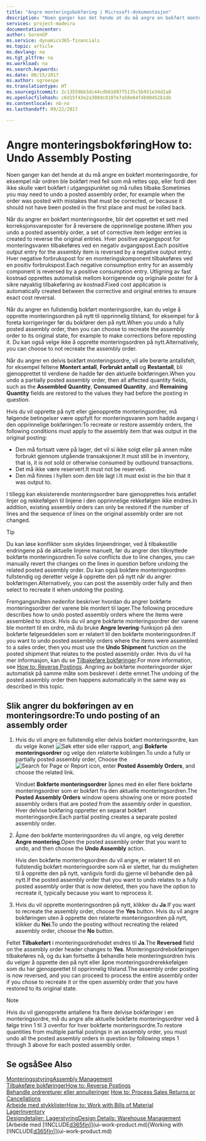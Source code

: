 ```yaml
---
title: "Angre monteringsbokføring | Microsoft-dokumentasjon"
description: "Noen ganger kan det hende at du må angre en bokført monteringsordre, for eksempel når ordren ble bokført med feil som må rettes opp, eller fordi den ikke skulle vært bokført i utgangspunktet og må rulles tilbake."
services: project-madeira
documentationcenter: 
author: SorenGP
ms.service: dynamics365-financials
ms.topic: article
ms.devlang: na
ms.tgt_pltfrm: na
ms.workload: na
ms.search.keywords: 
ms.date: 08/15/2017
ms.author: sgroespe
ms.translationtype: HT
ms.sourcegitcommit: 2c13559bb3dc44cdb61697f5135c5b931e34d2a8
ms.openlocfilehash: c6d15f43e2a308dc8107e7a58e64f4b98452b1db
ms.contentlocale: nb-no
ms.lasthandoff: 09/22/2017

---
```

# <a name="how-to-undo-assembly-posting"></a><span data-ttu-id="b7c3a-103">Angre monteringsbokføring</span><span class="sxs-lookup"><span data-stu-id="b7c3a-103">How to: Undo Assembly Posting</span></span>
<span data-ttu-id="b7c3a-104">Noen ganger kan det hende at du må angre en bokført monteringsordre, for eksempel når ordren ble bokført med feil som må rettes opp, eller fordi den ikke skulle vært bokført i utgangspunktet og må rulles tilbake.</span><span class="sxs-lookup"><span data-stu-id="b7c3a-104">Sometimes you may need to undo a posted assembly order, for example when the order was posted with mistakes that must be corrected, or because it should not have been posted in the first place and must be rolled back.</span></span>

<span data-ttu-id="b7c3a-105">Når du angrer en bokført monteringsordre, blir det opprettet et sett med korreksjonsvareposter for å reversere de opprinnelige postene.</span><span class="sxs-lookup"><span data-stu-id="b7c3a-105">When you undo a posted assembly order, a set of corrective item ledger entries is created to reverse the original entries.</span></span> <span data-ttu-id="b7c3a-106">Hver positive avgangspost for monteringsvaren tilbakeføres ved en negativ avgangspost.</span><span class="sxs-lookup"><span data-stu-id="b7c3a-106">Each positive output entry for the assembly item is reversed by a negative output entry.</span></span> <span data-ttu-id="b7c3a-107">Hver negative forbrukspost for en monteringskomponent tilbakeføres ved en positiv forbrukspost.</span><span class="sxs-lookup"><span data-stu-id="b7c3a-107">Each negative consumption entry for an assembly component is reversed by a positive consumption entry.</span></span> <span data-ttu-id="b7c3a-108">Utligning av fast kostnad opprettes automatisk mellom korrigerende og originale poster for å sikre nøyaktig tilbakeføring av kostnad.</span><span class="sxs-lookup"><span data-stu-id="b7c3a-108">Fixed cost application is automatically created between the corrective and original entries to ensure exact cost reversal.</span></span>  

<span data-ttu-id="b7c3a-109">Når du angrer en fullstendig bokført monteringsordre, kan du velge å opprette monteringsordren på nytt til opprinnelig tilstand, for eksempel for å foreta korrigeringer før du bokfører den på nytt.</span><span class="sxs-lookup"><span data-stu-id="b7c3a-109">When you undo a fully posted assembly order, then you can choose to recreate the assembly order to its original state, for example to make corrections before reposting it.</span></span> <span data-ttu-id="b7c3a-110">Du kan også velge ikke å opprette monteringsordren på nytt.</span><span class="sxs-lookup"><span data-stu-id="b7c3a-110">Alternatively, you can choose to not recreate the assembly order.</span></span>  

<span data-ttu-id="b7c3a-111">Når du angrer en delvis bokført monteringsordre, vil alle berørte antallsfelt, for eksempel feltene **Montert antall**, **Forbrukt antall** og **Restantall**, bli gjenopprettet til verdiene de hadde før den aktuelle bokføringen.</span><span class="sxs-lookup"><span data-stu-id="b7c3a-111">When you undo a partially posted assembly order, then all affected quantity fields, such as the **Assembled Quantity**, **Consumed Quantity**, and **Remaining Quantity** fields are restored to the values they had before the posting in question.</span></span>  

<span data-ttu-id="b7c3a-112">Hvis du vil opprette på nytt eller gjenopprette monteringsordrer, må følgende betingelser være oppfylt for monteringsvaren som hadde avgang i den opprinnelige bokføringen:</span><span class="sxs-lookup"><span data-stu-id="b7c3a-112">To recreate or restore assembly orders, the following conditions must apply to the assembly item that was output in the original posting:</span></span>  

-   <span data-ttu-id="b7c3a-113">Den må fortsatt være på lager, det vil si ikke solgt eller på annen måte forbrukt gjennom utgående transaksjoner.</span><span class="sxs-lookup"><span data-stu-id="b7c3a-113">It must still be in inventory, that is, it is not sold or otherwise consumed by outbound transactions.</span></span>  
-   <span data-ttu-id="b7c3a-114">Det må ikke være reservert.</span><span class="sxs-lookup"><span data-stu-id="b7c3a-114">It must not be reserved.</span></span>  
-   <span data-ttu-id="b7c3a-115">Den må finnes i hyllen som den ble lagt i.</span><span class="sxs-lookup"><span data-stu-id="b7c3a-115">It must exist in the bin that it was output to.</span></span>  

<span data-ttu-id="b7c3a-116">I tillegg kan eksisterende monteringsordrer bare gjenopprettes hvis antallet linjer og rekkefølgen til linjene i den opprinnelige rekkefølgen ikke endres.</span><span class="sxs-lookup"><span data-stu-id="b7c3a-116">In addition, existing assembly orders can only be restored if the number of lines and the sequence of lines on the original assembly order are not changed.</span></span>  

> [!TIP]  
>  <span data-ttu-id="b7c3a-117">Du kan løse konflikter som skyldes linjeendringer, ved å tilbakestille endringene på de aktuelle linjene manuelt, før du angrer den tilknyttede bokførte monteringsordren.</span><span class="sxs-lookup"><span data-stu-id="b7c3a-117">To solve conflicts due to line changes, you can manually revert the changes on the lines in question before undoing the related posted assembly order.</span></span> <span data-ttu-id="b7c3a-118">Du kan også bokføre monteringsordren fullstendig og deretter velge å opprette den på nytt når du angrer bokføringen.</span><span class="sxs-lookup"><span data-stu-id="b7c3a-118">Alternatively, you can post the assembly order fully and then select to recreate it when undoing the posting.</span></span>  

<span data-ttu-id="b7c3a-119">Fremgangsmåten nedenfor beskriver hvordan du angrer bokførte monteringsordrer der varene ble montert til lager.</span><span class="sxs-lookup"><span data-stu-id="b7c3a-119">The following procedure describes how to undo posted assembly orders where the items were assembled to stock.</span></span> <span data-ttu-id="b7c3a-120">Hvis du vil angre bokførte monteringsordrer der varene ble montert til en ordre, må du bruke **Angre levering**-funksjon på den bokførte følgeseddelen som er relatert til den bokførte monteringsordren.</span><span class="sxs-lookup"><span data-stu-id="b7c3a-120">If you want to undo posted assembly orders where the items were assembled to a sales order, then you must use the **Undo Shipment** function on the posted shipment that relates to the posted assembly order.</span></span> <span data-ttu-id="b7c3a-121">Hvis du vil ha mer informasjon, kan du se [Tilbakeføre bokføringer](finance-how-reverse-journal-posting.md).</span><span class="sxs-lookup"><span data-stu-id="b7c3a-121">For more information, see [How to: Reverse Postings](finance-how-reverse-journal-posting.md).</span></span> <span data-ttu-id="b7c3a-122">Angring av bokførte monteringsorder skjer automatisk på samme måte som beskrevet i dette emnet.</span><span class="sxs-lookup"><span data-stu-id="b7c3a-122">The undoing of the posted assembly order then happens automatically in the same way as described in this topic.</span></span>  

## <a name="to-undo-posting-of-an-assembly-order"></a><span data-ttu-id="b7c3a-123">Slik angrer du bokføringen av en monteringsordre:</span><span class="sxs-lookup"><span data-stu-id="b7c3a-123">To undo posting of an assembly order</span></span>  
1.  <span data-ttu-id="b7c3a-124">Hvis du vil angre en fullstendig eller delvis bokført monteringsordre, kan du velge ikonet ![Søk etter side eller rapport](media/ui-search/search_small.png "Ikonet Søk etter side eller rapport"), angi **Bokførte monteringsordrer** og velge den relaterte koblingen.</span><span class="sxs-lookup"><span data-stu-id="b7c3a-124">To undo a fully or partially posted assembly order, Choose the ![Search for Page or Report](media/ui-search/search_small.png "Search for Page or Report icon") icon, enter **Posted Assembly Orders**, and choose the related link.</span></span>  

    <span data-ttu-id="b7c3a-125">Vinduet **Bokførte monteringsordrer** åpnes med én eller flere bokførte monteringsordrer som er bokført fra den aktuelle monteringsordren.</span><span class="sxs-lookup"><span data-stu-id="b7c3a-125">The **Posted Assembly Orders** window opens showing one or more posted assembly orders that are posted from the assembly order in question.</span></span> <span data-ttu-id="b7c3a-126">Hver delvise bokføring oppretter en separat bokført monteringsordre.</span><span class="sxs-lookup"><span data-stu-id="b7c3a-126">Each partial posting creates a separate posted assembly order.</span></span>  
2.  <span data-ttu-id="b7c3a-127">Åpne den bokførte monteringsordren du vil angre, og velg deretter **Angre montering**.</span><span class="sxs-lookup"><span data-stu-id="b7c3a-127">Open the posted assembly order that you want to undo, and then choose the **Undo Assembly** action.</span></span>  

    <span data-ttu-id="b7c3a-128">Hvis den bokførte monteringsordren du vil angre, er relatert til en fullstendig bokført monteringsordre som nå er slettet, har du muligheten til å opprette den på nytt, vanligvis fordi du gjerne vil behandle den på nytt.</span><span class="sxs-lookup"><span data-stu-id="b7c3a-128">If the posted assembly order that you want to undo relates to a fully posted assembly order that is now deleted, then you have the option to recreate it, typically because you want to reprocess it.</span></span>  
3.  <span data-ttu-id="b7c3a-129">Hvis du vil opprette monteringsordren på nytt, klikker du **Ja**.</span><span class="sxs-lookup"><span data-stu-id="b7c3a-129">If you want to recreate the assembly order, choose the **Yes** button.</span></span> <span data-ttu-id="b7c3a-130">Hvis du vil angre bokføringen uten å opprette den relaterte monteringsordren på nytt, klikker du **Nei**.</span><span class="sxs-lookup"><span data-stu-id="b7c3a-130">To undo the posting without recreating the related assembly order, choose the **No** button.</span></span>  

<span data-ttu-id="b7c3a-131">Feltet **Tilbakeført** i monteringsordrehodet endres til **Ja**.</span><span class="sxs-lookup"><span data-stu-id="b7c3a-131">The **Reversed** field on the assembly order header changes to **Yes**.</span></span> <span data-ttu-id="b7c3a-132">Monteringsordrebokføringen tilbakeføres nå, og du kan fortsette å behandle hele monteringsordren hvis du velger å opprette den på nytt eller åpne monteringsordrerekkefølgen som du har gjenopprettet til opprinnelig tilstand.</span><span class="sxs-lookup"><span data-stu-id="b7c3a-132">The assembly order posting is now reversed, and you can proceed to process the entire assembly order if you chose to recreate it or the open assembly order that you have restored to its original state.</span></span>  

> [!NOTE]  
>  <span data-ttu-id="b7c3a-133">Hvis du vil gjenopprette antallene fra flere delvise bokføringer i en monteringsordre, må du angre alle aktuelle bokførte monteringsordrer ved å følge trinn 1 til 3 ovenfor for hver bokførte monteringsordre.</span><span class="sxs-lookup"><span data-stu-id="b7c3a-133">To restore quantities from multiple partial postings in an assembly order, you must undo all the posted assembly orders in question by following steps 1 through 3 above for each posted assembly order.</span></span>  

## <a name="see-also"></a><span data-ttu-id="b7c3a-134">Se også</span><span class="sxs-lookup"><span data-stu-id="b7c3a-134">See Also</span></span>  
[<span data-ttu-id="b7c3a-135">Monteringsstyring</span><span class="sxs-lookup"><span data-stu-id="b7c3a-135">Assembly Management</span></span>](assembly-assemble-items.md)  
[<span data-ttu-id="b7c3a-136">Tilbakeføre bokføringer</span><span class="sxs-lookup"><span data-stu-id="b7c3a-136">How to: Reverse Postings</span></span>](finance-how-reverse-journal-posting.md)  
<span data-ttu-id="b7c3a-137">[Behandle ordrereturer eller annulleringer](sales-how-process-sales-returns-cancellations.md)  </span><span class="sxs-lookup"><span data-stu-id="b7c3a-137">[How to: Process Sales Returns or Cancellations](sales-how-process-sales-returns-cancellations.md)  </span></span>  
[<span data-ttu-id="b7c3a-138">Arbeide med stykklister</span><span class="sxs-lookup"><span data-stu-id="b7c3a-138">How to: Work with Bills of Material</span></span>](inventory-how-work-BOMs.md)  
[<span data-ttu-id="b7c3a-139">Lager</span><span class="sxs-lookup"><span data-stu-id="b7c3a-139">Inventory</span></span>](inventory-manage-inventory.md)  
[<span data-ttu-id="b7c3a-140">Designdetaljer: Lagerstyring</span><span class="sxs-lookup"><span data-stu-id="b7c3a-140">Design Details: Warehouse Management</span></span>](design-details-warehouse-management.md)  
<span data-ttu-id="b7c3a-141">[Arbeide med [!INCLUDE[d365fin](includes/d365fin_md.md)]](ui-work-product.md)</span><span class="sxs-lookup"><span data-stu-id="b7c3a-141">[Working with [!INCLUDE[d365fin](includes/d365fin_md.md)]](ui-work-product.md)</span></span>

